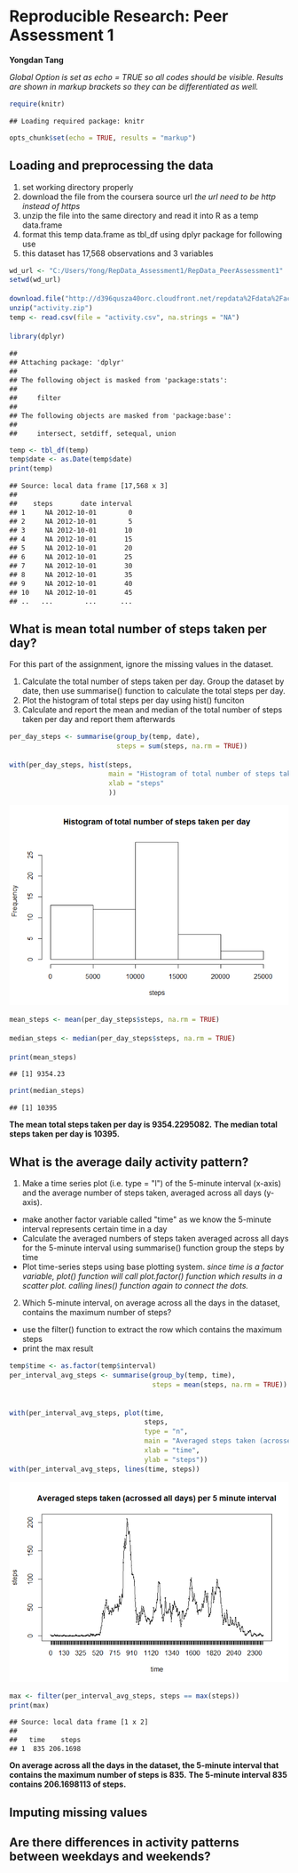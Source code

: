# Reproducible Research: Peer Assessment 1
**Yongdan Tang**


*Global Option is set as echo = TRUE so all codes should be visible. Results are shown in markup brackets so they can be differentiated as well.* 


```r
require(knitr)
```

```
## Loading required package: knitr
```

```r
opts_chunk$set(echo = TRUE, results = "markup")
```


## Loading and preprocessing the data
1. set working directory properly
2. download the file from the coursera source url *the url need to be http instead of https*
3. unzip the file into the same directory and read it into R as a temp data.frame
4. format this temp data.frame as tbl_df using dplyr package for following use
5. this dataset has  17,568 observations and 3 variables


```r
wd_url <- "C:/Users/Yong/RepData_Assessment1/RepData_PeerAssessment1"
setwd(wd_url)

download.file("http://d396qusza40orc.cloudfront.net/repdata%2Fdata%2Factivity.zip", "activity.zip")
unzip("activity.zip")
temp <- read.csv(file = "activity.csv", na.strings = "NA")

library(dplyr)
```

```
## 
## Attaching package: 'dplyr'
## 
## The following object is masked from 'package:stats':
## 
##     filter
## 
## The following objects are masked from 'package:base':
## 
##     intersect, setdiff, setequal, union
```

```r
temp <- tbl_df(temp)
temp$date <- as.Date(temp$date)
print(temp)
```

```
## Source: local data frame [17,568 x 3]
## 
##    steps       date interval
## 1     NA 2012-10-01        0
## 2     NA 2012-10-01        5
## 3     NA 2012-10-01       10
## 4     NA 2012-10-01       15
## 5     NA 2012-10-01       20
## 6     NA 2012-10-01       25
## 7     NA 2012-10-01       30
## 8     NA 2012-10-01       35
## 9     NA 2012-10-01       40
## 10    NA 2012-10-01       45
## ..   ...        ...      ...
```


## What is mean total number of steps taken per day?
For this part of the assignment, ignore the missing values in the dataset.

1. Calculate the total number of steps taken per day. Group the dataset by date, then use summarise() function to calculate the total steps per day. 
2. Plot the histogram of total steps per day using hist() funciton
3. Calculate and report the mean and median of the total number of steps taken per day and report them afterwards



```r
per_day_steps <- summarise(group_by(temp, date), 
                           steps = sum(steps, na.rm = TRUE))

with(per_day_steps, hist(steps,
                         main = "Histogram of total number of steps taken per day", 
                         xlab = "steps"
                         ))
```

![](RepData_PA1_files/figure-html/calculate_steps_taken_per_day-1.png) 

```r
mean_steps <- mean(per_day_steps$steps, na.rm = TRUE)

median_steps <- median(per_day_steps$steps, na.rm = TRUE)

print(mean_steps)
```

```
## [1] 9354.23
```

```r
print(median_steps)
```

```
## [1] 10395
```

**The mean total steps taken per day is 9354.2295082.**
**The median total steps taken per day is 10395.**

## What is the average daily activity pattern?

1. Make a time series plot (i.e. type = "l") of the 5-minute interval (x-axis) and the average number of steps taken, averaged across all days (y-axis).
- make another factor variable called "time" as we know the 5-minute interval represents certain time in a day
- Calculate the averaged numbers of steps taken averaged across all days for the 5-minute interval using summarise() function group the steps by time
- Plot time-series steps using base plotting system. *since time is a factor variable, plot() function will call plot.factor() function which results in a scatter plot. calling lines() function again to connect the dots.*

2. Which 5-minute interval, on average across all the days in the dataset, contains the maximum number of steps?
- use the filter() function to extract the row which contains the maximum steps
- print the max result


```r
temp$time <- as.factor(temp$interval)
per_interval_avg_steps <- summarise(group_by(temp, time),
                                    steps = mean(steps, na.rm = TRUE))


with(per_interval_avg_steps, plot(time, 
                                  steps, 
                                  type = "n",
                                  main = "Averaged steps taken (acrossed all days) per 5 minute interval",
                                  xlab = "time",
                                  ylab = "steps"))
with(per_interval_avg_steps, lines(time, steps))
```

![](RepData_PA1_files/figure-html/average_daily_pattern-1.png) 

```r
max <- filter(per_interval_avg_steps, steps == max(steps))
print(max)
```

```
## Source: local data frame [1 x 2]
## 
##   time    steps
## 1  835 206.1698
```
**On average across all the days in the dataset, the 5-minute interval that contains the maximum number of steps is 835.**
**The 5-minute interval 835 contains 206.1698113 of steps.**


## Imputing missing values


## Are there differences in activity patterns between weekdays and weekends?

